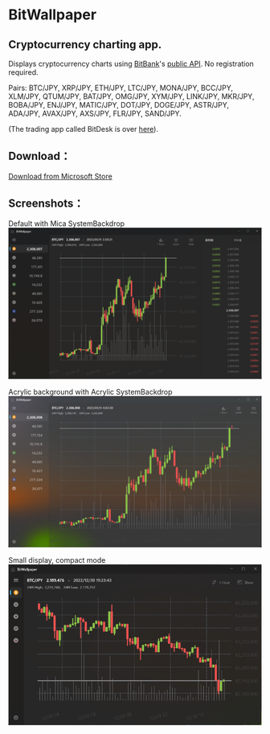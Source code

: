 # BitWallpaper

## Cryptocurrency charting app.
Displays cryptocurrency charts using [BitBank](https://bitbank.cc/)'s [public API](https://github.com/bitbankinc/bitbank-api-docs). No registration required. 

Pairs: BTC/JPY, XRP/JPY, ETH/JPY, LTC/JPY, MONA/JPY, BCC/JPY, XLM/JPY, QTUM/JPY, BAT/JPY, OMG/JPY, XYM/JPY, LINK/JPY, MKR/JPY, BOBA/JPY, ENJ/JPY, MATIC/JPY, DOT/JPY, DOGE/JPY, ASTR/JPY, ADA/JPY, AVAX/JPY, AXS/JPY, FLR/JPY, SAND/JPY.

(The trading app called BitDesk is over [here](https://github.com/torum/BitDesk)).

## Download：
 [Download from Microsoft Store](https://apps.microsoft.com/store/detail/bitwallpaper/9NCC3NTG9DP3)
 
## Screenshots：

Default with Mica SystemBackdrop  
![alt text](https://github.com/torum/BitWallpaper/blob/master/docs/Images/BitWallpaper-screenshot-V2-full.png?raw=true)

Acrylic background with Acrylic SystemBackdrop
![alt text](https://github.com/torum/BitWallpaper/blob/master/docs/Images/BitWallpaper-screenshot-V2-full-AcrylicSystemBackdrop.png?raw=true)

Small display, compact mode  
![alt text](https://github.com/torum/BitWallpaper/blob/master/docs/Images/BitWallpaper-screenshot-V2-small.png?raw=true)




